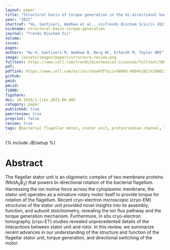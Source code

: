 ```yaml
---
layout: paper
title: "Structural basis of torque generation in the bi-directional bacterial flagellar motor"
year: "2021"
shortref: "Hu, Santiveri, Wadhwa et al., <i>Trends Biochem Sci</i> 2021"
nickname: structural-basis-torque-generation
journal: "Trends Biochem Sci"
volume: 
issue: 
pages: 
authors: "Hu H, Santiveri M, Wadhwa N, Berg HC, Erhardt M, Taylor NMI"
image: /assets/images/papers/structure-review.png
fulltext: https://www.cell.com/trends/biochemical-sciences/fulltext/S0968-0004(21)00139-0
pdf: 
pdflink: https://www.cell.com/action/showPdf?pii=S0968-0004%2821%2900139-0
github: 
pmid: 
pmcid: 
f1000: 
figshare: 
doi: 10.1016/j.tibs.2021.06.005
category: paper
published: true
peerreview: true
preprint: false
review: true
tags: [bacterial flagellar motor, stator unit, proton/sodium channel, torque generation, structural biology, cryo-electron microscopy]
---
```

{% include JB/setup %}

# Abstract 

The flagellar stator unit is an oligomeric complex of two membrane proteins (MotA<sub>5</sub>B<sub>2</sub>) that powers bi-directional rotation of the bacterial flagellum. Harnessing the ion motive force across the cytoplasmic membrane, the stator unit operates as a miniature rotary motor itself to provide torque for rotation of the flagellum. Recent cryo-electron microscopic (cryo-EM) structures of the stator unit provided novel insights into its assembly, function, and subunit stoichiometry, revealing the ion flux pathway and the torque generation mechanism. Furthermore, in situ cryo-electron tomography (cryo-ET) studies revealed unprecedented details of the interactions between stator unit and rotor. In this review, we summarize recent advances in our understanding of the structure and function of the flagellar stator unit, torque generation, and directional switching of the motor.